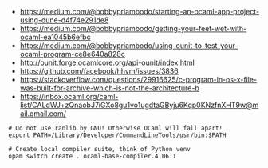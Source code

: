 * https://medium.com/@bobbypriambodo/starting-an-ocaml-app-project-using-dune-d4f74e291de8
* https://medium.com/@bobbypriambodo/getting-your-feet-wet-with-ocaml-ea1045b6efbc
* https://medium.com/@bobbypriambodo/using-ounit-to-test-your-ocaml-program-ce8e640a828c
* http://ounit.forge.ocamlcore.org/api-ounit/index.html
* https://github.com/facebook/hhvm/issues/3836
* https://stackoverflow.com/questions/29916625/c-program-in-os-x-file-was-built-for-archive-which-is-not-the-architecture-b
* https://inbox.ocaml.org/caml-list/CALdWJ+zQnaobJ7iGXo8gu1vo1ugdtaGByju6Kqp0KNzfnXHT9w@mail.gmail.com/

```
# Do not use ranlib by GNU! Otherwise OCaml will fall apart!
export PATH=/Library/Developer/CommandLineTools/usr/bin:$PATH
```

```
# Create local compiler suite, think of Python venv
opam switch create . ocaml-base-compiler.4.06.1
```
